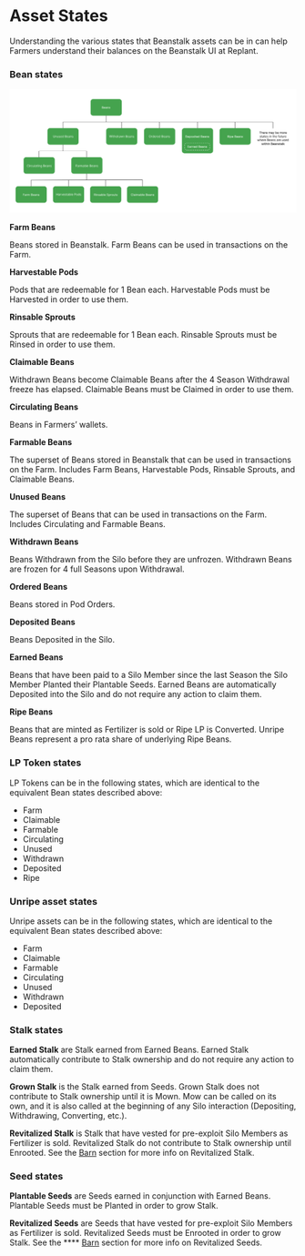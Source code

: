 # Asset States

Understanding the various states that Beanstalk assets can be in can help Farmers understand their balances on the Beanstalk UI at Replant.

### Bean states

![](../.gitbook/assets/states.png)

**Farm Beans**

Beans stored in Beanstalk. Farm Beans can be used in transactions on the Farm.

**Harvestable Pods**

Pods that are redeemable for 1 Bean each. Harvestable Pods must be Harvested in order to use them.

**Rinsable Sprouts**

Sprouts that are redeemable for 1 Bean each. Rinsable Sprouts must be Rinsed in order to use them.

**Claimable Beans**

Withdrawn Beans become Claimable Beans after the 4 Season Withdrawal freeze has elapsed. Claimable Beans must be Claimed in order to use them.

**Circulating Beans**

Beans in Farmers’ wallets.

**Farmable Beans**

The superset of Beans stored in Beanstalk that can be used in transactions on the Farm. Includes Farm Beans, Harvestable Pods, Rinsable Sprouts, and Claimable Beans.

**Unused Beans**

The superset of Beans that can be used in transactions on the Farm. Includes Circulating and Farmable Beans.

**Withdrawn Beans**

Beans Withdrawn from the Silo before they are unfrozen. Withdrawn Beans are frozen for 4 full Seasons upon Withdrawal.

**Ordered Beans**

Beans stored in Pod Orders.

**Deposited Beans**

Beans Deposited in the Silo.

**Earned Beans**

Beans that have been paid to a Silo Member since the last Season the Silo Member Planted their Plantable Seeds. Earned Beans are automatically Deposited into the Silo and do not require any action to claim them.

**Ripe Beans**

Beans that are minted as Fertilizer is sold or Ripe LP is Converted. Unripe Beans represent a pro rata share of underlying Ripe Beans.

### **LP Token states**

LP Tokens can be in the following states, which are identical to the equivalent Bean states described above:

* Farm
* Claimable
* Farmable
* Circulating
* Unused
* Withdrawn
* Deposited
* Ripe

### **Unripe asset states**

Unripe assets can be in the following states, which are identical to the equivalent Bean states described above:

* Farm
* Claimable
* Farmable
* Circulating
* Unused
* Withdrawn
* Deposited

### **Stalk states**

**Earned Stalk** are Stalk earned from Earned Beans. Earned Stalk automatically contribute to Stalk ownership and do not require any action to claim them.

**Grown Stalk** is the Stalk earned from Seeds. Grown Stalk does not contribute to Stalk ownership until it is Mown. Mow can be called on its own, and it is also called at the beginning of any Silo interaction (Depositing, Withdrawing, Converting, etc.).

**Revitalized Stalk** is Stalk that have vested for pre-exploit Silo Members as Fertilizer is sold. Revitalized Stalk do not contribute to Stalk ownership until Enrooted. See the [Barn](../farm/barn.md) section for more info on Revitalized Stalk.

### **Seed states**

**Plantable Seeds** are Seeds earned in conjunction with Earned Beans. Plantable Seeds must be Planted in order to grow Stalk.

**Revitalized Seeds** are Seeds that have vested for pre-exploit Silo Members as Fertilizer is sold. Revitalized Seeds must be Enrooted in order to grow Stalk. See the **** [Barn](../farm/barn.md) section for more info on Revitalized Seeds.
